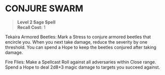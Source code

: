 ﻿---
tags:
  - Ability
  - CharacterOption
name: 'CONJURE SWARM'
level: 2
domain: 'Sage'
type: 'Spell'
recall: '1'
description: 'Tekaira Armored Beetles: Mark a Stress to conjure armored beetles that encircle you. When you next take damage, reduce the severity by one threshold. You can spend a Hope to keep the beetles conjured after taking damage.

Fire Flies: Make a Spellcast Roll against all adversaries within Close range. Spend a Hope to deal 2d8+3 magic damage to targets you succeed against.'
---
# CONJURE SWARM

> **Level 2 Sage Spell**  
> **Recall Cost:** 1

Tekaira Armored Beetles: Mark a Stress to conjure armored beetles that encircle you. When you next take damage, reduce the severity by one threshold. You can spend a Hope to keep the beetles conjured after taking damage.

Fire Flies: Make a Spellcast Roll against all adversaries within Close range. Spend a Hope to deal 2d8+3 magic damage to targets you succeed against.
